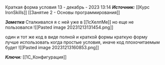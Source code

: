 
Краткая форма условия
 13 - декабрь - 2023  13:14 
***Источник:***  [[Курс IronSkills]] [[Занятие 2 - Основы программирования]]

***Заметка*** 
Сталкивался я с ней уже в [[1сХелпМе]] но еще не пользовался
![[Pasted image 20231213131454.png]]

один и тот же код в виде полной и краткой формы
краткую форму лучше использовать когда простые условия, иначе код плохочитаемым будет
![[Pasted image 20231213160853.png]]

***Ключи:*** [[1С_Конфигурация]]